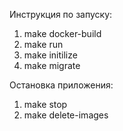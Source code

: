 Инструкция по запуску:

1. make docker-build
2. make run
3. make initilize
4. make migrate

Остановка приложения: 
1. make stop
2. make delete-images